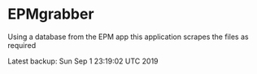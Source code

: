 # EPMgrabber
Using a database from the EPM app this application scrapes the files as required


Latest backup: Sun Sep 1 23:19:02 UTC 2019
